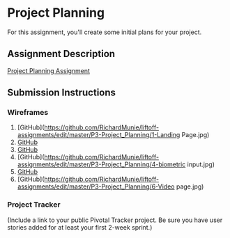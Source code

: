 # Project Planning
For this assignment, you'll create some initial plans for your project.

## Assignment Description
[Project Planning Assignment](https://education.launchcode.org/liftoff/assignments/planning/)

## Submission Instructions

### Wireframes

1. [GitHub](https://github.com/RichardMunie/liftoff-assignments/edit/master/P3-Project_Planning/1-Landing Page.jpg)
1. [GitHub](https://github.com/RichardMunie/liftoff-assignments/edit/master/P3-Project_Planning/2-login.signup.jpg)
1. [GitHub](https://github.com/RichardMunie/liftoff-assignments/edit/master/P3-Project_Planning/3-signup.welcome.jpg)
1. [GitHub](https://github.com/RichardMunie/liftoff-assignments/edit/master/P3-Project_Planning/4-biometric input.jpg)
1. [GitHub](https://github.com/RichardMunie/liftoff-assignments/edit/master/P3-Project_Planning/5-navigation.jpg)
1. [GitHub](https://github.com/RichardMunie/liftoff-assignments/edit/master/P3-Project_Planning/6-Video page.jpg)

### Project Tracker

(Include a link to your public Pivotal Tracker project. Be sure you have user stories added for at least your first 2-week sprint.)
